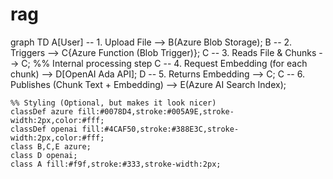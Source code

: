 # rag
graph TD
    A[User] -- 1. Upload File --> B(Azure Blob Storage);
    B -- 2. Triggers --> C{Azure Function (Blob Trigger)};
    C -- 3. Reads File & Chunks --> C; %% Internal processing step
    C -- 4. Request Embedding (for each chunk) --> D[OpenAI Ada API];
    D -- 5. Returns Embedding --> C;
    C -- 6. Publishes (Chunk Text + Embedding) --> E(Azure AI Search Index);

    %% Styling (Optional, but makes it look nicer)
    classDef azure fill:#0078D4,stroke:#005A9E,stroke-width:2px,color:#fff;
    classDef openai fill:#4CAF50,stroke:#388E3C,stroke-width:2px,color:#fff;
    class B,C,E azure;
    class D openai;
    class A fill:#f9f,stroke:#333,stroke-width:2px;